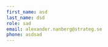 ```yaml
---
first_name: asd
last_name: dsd
role: sad
email: alexander.nanberg@strateg.se
phone: asdsad
---
```


